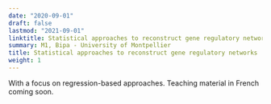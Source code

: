 ```yaml
---
date: "2020-09-01"
draft: false
lastmod: "2021-09-01"
linktitle: Statistical approaches to reconstruct gene regulatory networks
summary: M1, Bipa - University of Montpellier
title: Statistical approaches to reconstruct gene regulatory networks
weight: 1
---
```


With a focus on regression-based approaches. Teaching material in French coming soon.


